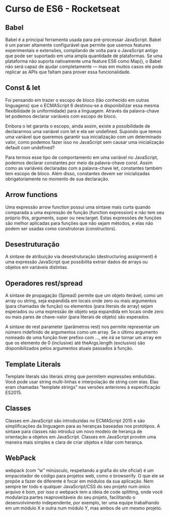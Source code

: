 # Curso de ES6 - Rocketseat

## Babel
Babel é a principal ferramenta usada para pré-processar JavaScript. Babel é um parser altamente configurável que permite que usemos features experimentais e extensões, compilando de volta para o JavaScript antigo que pode ser suportado em uma ampla quantidade de plataformas. Se uma plataforma não suporta nativamente uma feature ES6 como Map(), o Babel não será capaz de ajudar completamente — mas em muitos casos ele pode replicar as APIs que faltam para prover essa funcionalidade.

## Const & let
Foi pensando em trazer o escopo de bloco (tão conhecido em outras linguagens) que o ECMAScript 6 destinou-se a disponibilizar essa mesma flexibilidade (e uniformidade) para a linguagem. Através da palavra-chave let podemos declarar variáveis com escopo de bloco.

Embora o let garanta o escopo, ainda assim, existe a possibilidade de declararmos uma variável com let e ela ser undefined. Supondo que temos uma variável que queremos garantir sua inicialização com um determinado valor, como podemos fazer isso no JavaScript sem causar uma inicialização default com undefined?

Para termos esse tipo de comportamento em uma variável no JavaScript, podemos declarar constantes por meio da palavra-chave const. Assim como as variáveis declaradas com a palavra-chave let, constantes também tem escopo de bloco. Além disso, constantes devem ser inicializadas obrigatoriamente no momento de sua declaração.

## Arrow functions
Uma expressão arrow function possui uma sintaxe mais curta quando comparada a uma expressão de função (function expression) e não tem seu próprio this, arguments, super ou new.target. Estas expressões de funções são melhor aplicadas para funções que não sejam métodos, e elas não podem ser usadas como construtoras (constructors).

## Desestruturação
A sintaxe de atribuição via desestruturação (destructuring assignment) é uma expressão JavaScript que possibilita extrair dados de arrays ou objetos em variáveis distintas.

## Operadores rest/spread
A sintaxe de propagação (Spread) permite que um objeto iterável, como um array ou string, seja expandida em locais onde zero ou mais argumentos (para chamadas de função) ou elementos (para literais de array) sejam esperados ou uma expressão de objeto seja expandida em locais onde zero ou mais pares de chave-valor (para literais de objeto) são esperados.

A sintaxe de rest parameter (parâmetros rest)  nos permite representar um número indefinido de argumentos como um array. Se o último argumento nomeado de uma função tiver prefixo com  ..., ele irá se tornar um array em que os elemento de 0 (inclusive) até theArgs.length (exclusivo) são disponibilizados pelos argumentos atuais passados à função.

## Template Literals
Template literals são literais string que permitem expressões embutidas. Você pode usar string multi-linhas e interpolação de string com elas. Elas eram chamadas "template strings" nas versões anteriores à especificação ES2015.

## Classes
Classes em JavaScript são introduzidas no ECMAScript 2015 e são simplificações da linguagem para as heranças baseadas nos protótipos. A sintaxe para classes não introduz um novo modelo de herança de orientação a objetos em JavaScript. Classes em JavaScript provêm uma maneira mais simples e clara de criar objetos e lidar com herança.

## WebPack
webpack (com “w” minúsculo, respeitando a grafia do site oficial) é um empacotador de código para projetos web, como o browserify. O que ele se propõe a fazer de diferente é focar em módulos da sua aplicação. Nem sempre ter todo e qualquer JavaScript/CSS do seu projeto num único arquivo é bom, por isso o webpack tem a ideia de code splitting, onde você modulariza partes reaproveitáveis do seu projeto, facilitando o desenvolvimento independente, por exemplo, ter uma equipe trabalhando em um módulo X e outra num módulo Y, mas ambos de um mesmo projeto.